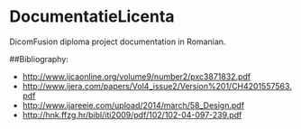 DocumentatieLicenta
===================

DicomFusion diploma project documentation in Romanian.

##Bibliography:
* http://www.ijcaonline.org/volume9/number2/pxc3871832.pdf
* http://www.ijera.com/papers/Vol4_issue2/Version%201/CH4201557563.pdf
* http://www.ijareeie.com/upload/2014/march/58_Design.pdf  
* http://hnk.ffzg.hr/bibl/iti2009/pdf/102/102-04-097-239.pdf

